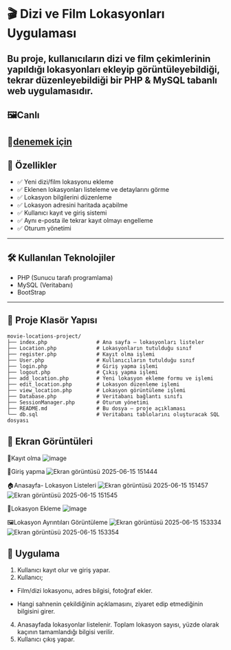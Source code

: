 # 🎬 Dizi ve Film Lokasyonları Uygulaması

Bu proje, kullanıcıların dizi ve film çekimlerinin yapıldığı lokasyonları ekleyip görüntüleyebildiği, tekrar düzenleyebildiği bir PHP & MySQL tabanlı web uygulamasıdır.
---
## 🖼️Canlı
🔗[denemek için](http://95.130.171.20/~st23360859038/login.php)
---
## 📌 Özellikler

- ✅ Yeni dizi/film lokasyonu ekleme
- ✅ Eklenen lokasyonları listeleme ve detaylarını görme
- ✅ Lokasyon bilgilerini düzenleme
- ✅ Lokasyon adresini haritada açabilme
- ✅ Kullanıcı kayıt ve giriş sistemi
- ✅ Aynı e-posta ile tekrar kayıt olmayı engelleme
- ✅ Oturum yönetimi

---
## 🛠️ Kullanılan Teknolojiler

- PHP (Sunucu tarafı programlama)
- MySQL (Veritabanı)
- BootStrap
---
## 📁 Proje Klasör Yapısı

```plaintext
movie-locations-project/
├── index.php                # Ana sayfa – lokasyonları listeler
├── Location.php             # Lokasyonların tutulduğu sınıf
├── register.php             # Kayıt olma işlemi
├── User.php                 # Kullanıcıların tutulduğu sınıf
├── login.php                # Giriş yapma işlemi
├── logout.php               # Çıkış yapma işlemi 
├── add_location.php         # Yeni lokasyon ekleme formu ve işlemi
├── edit_location.php        # Lokasyon düzenleme işlemi
├── view_location.php        # Lokasyon görüntüleme işlemi
├── Database.php             # Veritabanı bağlantı sınıfı 
├── SessionManager.php       # Oturum yönetimi 
├── README.md                # Bu dosya – proje açıklaması
└── db.sql                   # Veritabanı tablolarını oluşturacak SQL dosyası
```
## 📸 Ekran Görüntüleri

🧾Kayıt olma
![image](https://github.com/user-attachments/assets/78f42b34-1bf3-4468-8628-cc8dcaddff5f)

🔑Giriş yapma
![Ekran görüntüsü 2025-06-15 151444](https://github.com/user-attachments/assets/9f13dace-75d6-4b94-a28d-a369cd00def4)

🏠Anasayfa- Lokasyon Listeleri
![Ekran görüntüsü 2025-06-15 151457](https://github.com/user-attachments/assets/2fa20de3-eb34-4530-bf37-1d87ca530126)
![Ekran görüntüsü 2025-06-15 151545](https://github.com/user-attachments/assets/b2445be6-aa44-4e6f-bac0-8badf323cadb)

🎯Lokasyon Ekleme
![image](https://github.com/user-attachments/assets/5dcb2891-07a6-4925-b5be-3411c473998a)

🖼️Lokasyon Ayrıntıları Görüntüleme
![Ekran görüntüsü 2025-06-15 153334](https://github.com/user-attachments/assets/5de6fcf8-7bde-44ef-b122-db2a499bfa67)
![Ekran görüntüsü 2025-06-15 153354](https://github.com/user-attachments/assets/aa4a4112-fb9d-4ef6-88ad-aca825c80a79)

## 🔗 Uygulama
1. Kullanıcı kayıt olur ve giriş yapar.
2. Kullanıcı;
   
  - Film/dizi lokasyonu, adres bilgisi, fotoğraf ekler.
   
  - Hangi sahnenin çekildiğinin açıklamasını, ziyaret edip etmediğinin bilgisini girer.
4. Anasayfada lokasyonlar listelenir. Toplam lokasyon sayısı, yüzde olarak kaçının tamamlandığı bilgisi verilir.
5. Kullanıcı çıkış yapar.
   




